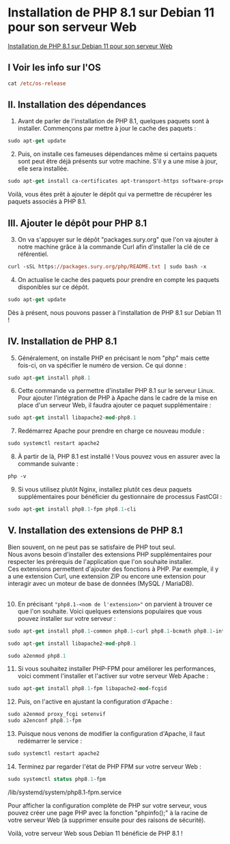# Installation de PHP 8.1 sur Debian 11 pour son serveur Web

[Installation de PHP 8.1 sur Debian 11 pour son serveur Web](https://www.it-connect.fr/installation-de-php-8-1-sur-debian-11-pour-son-serveur-web/)

## I Voir les info sur l'OS
```ps
cat /etc/os-release 
```

## II. Installation des dépendances

1. Avant de parler de l'installation de PHP 8.1, quelques paquets sont à installer. Commençons par mettre à jour le cache des paquets :
```ps
sudo apt-get update
```

2. Puis, on installe ces fameuses dépendances même si certains paquets sont peut être déjà présents sur votre machine. S'il y a une mise à jour, elle sera installée.
```ps
sudo apt-get install ca-certificates apt-transport-https software-properties-common wget curl lsb-release
```
Voilà, vous êtes prêt à ajouter le dépôt qui va permettre de récupérer les paquets associés à PHP 8.1.

## III. Ajouter le dépôt pour PHP 8.1

3. On va s'appuyer sur le dépôt "packages.sury.org" que l'on va ajouter à notre machine grâce à la commande Curl afin d'installer la clé de ce référentiel.
```ps
curl -sSL https://packages.sury.org/php/README.txt | sudo bash -x
```

4. On actualise le cache des paquets pour prendre en compte les paquets disponibles sur ce dépôt.
```ps
sudo apt-get update
```

Dès à présent, nous pouvons passer à l'installation de PHP 8.1 sur Debian 11 !

## IV. Installation de PHP 8.1

5. Généralement, on installe PHP en précisant le nom "php" mais cette fois-ci, on va spécifier le numéro de version. Ce qui donne :
```ps
sudo apt-get install php8.1
```

6. Cette commande va permettre d'installer PHP 8.1 sur le serveur Linux. Pour ajouter l'intégration de PHP à Apache dans le cadre de la mise en place d'un serveur Web, il faudra ajouter ce paquet supplémentaire :
```ps
sudo apt-get install libapache2-mod-php8.1
```

7. Redémarrez Apache pour prendre en charge ce nouveau module :
```ps
sudo systemctl restart apache2
```

8. À partir de là, PHP 8.1 est installé ! Vous pouvez vous en assurer avec la commande suivante :
```ps
php -v
```

9. Si vous utilisez plutôt Nginx, installez plutôt ces deux paquets supplémentaires pour bénéficier du gestionnaire de processus FastCGI :
```ps
sudo apt-get install php8.1-fpm php8.1-cli
```

## V. Installation des extensions de PHP 8.1
Bien souvent, on ne peut pas se satisfaire de PHP tout seul. <br> 
Nous avons besoin d'installer des extensions PHP supplémentaires pour respecter les prérequis de l'application que l'on souhaite installer. <br>
Ces extensions permettent d'ajouter des fonctions à PHP. Par exemple, il y a une extension Curl, une extension ZIP ou encore une extension pour interagir avec un moteur de base de données (MySQL / MariaDB).<br><br>

10. En précisant `"php8.1-<nom de l'extension>"` on parvient à trouver ce que l'on souhaite. Voici quelques extensions populaires que vous pouvez installer sur votre serveur :
```ps
sudo apt-get install php8.1-common php8.1-curl php8.1-bcmath php8.1-intl php8.1-mbstring php8.1-xmlrpc php8.1-mcrypt php8.1-mysql php8.1-gd php8.1-xml php8.1-cli php8.1-zip

sudo apt-get install libapache2-mod-php8.1

sudo a2enmod php8.1
```

11. Si vous souhaitez installer PHP-FPM pour améliorer les performances, voici comment l'installer et l'activer sur votre serveur Web Apache :
```ps
sudo apt-get install php8.1-fpm libapache2-mod-fcgid
```

12. Puis, on l'active en ajustant la configuration d'Apache :
```ps
sudo a2enmod proxy_fcgi setenvif 
sudo a2enconf php8.1-fpm
```

13. Puisque nous venons de modifier la configuration d'Apache, il faut redémarrer le service :
```ps
sudo systemctl restart apache2
```

14. Terminez par regarder l'état de PHP FPM sur votre serveur Web :
```ps
sudo systemctl status php8.1-fpm
```

/lib/systemd/system/php8.1-fpm.service

Pour afficher la configuration complète de PHP sur votre serveur, vous pouvez créer une page PHP avec la fonction "phpinfo();" à la racine de votre serveur Web (à supprimer ensuite pour des raisons de sécurité).

Voilà, votre serveur Web sous Debian 11 bénéficie de PHP 8.1 !